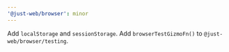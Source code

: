 ```yaml
---
'@just-web/browser': minor
---
```


Add `localStorage` and `sessionStorage`.
Add `browserTestGizmoFn()` to `@just-web/browser/testing`.
